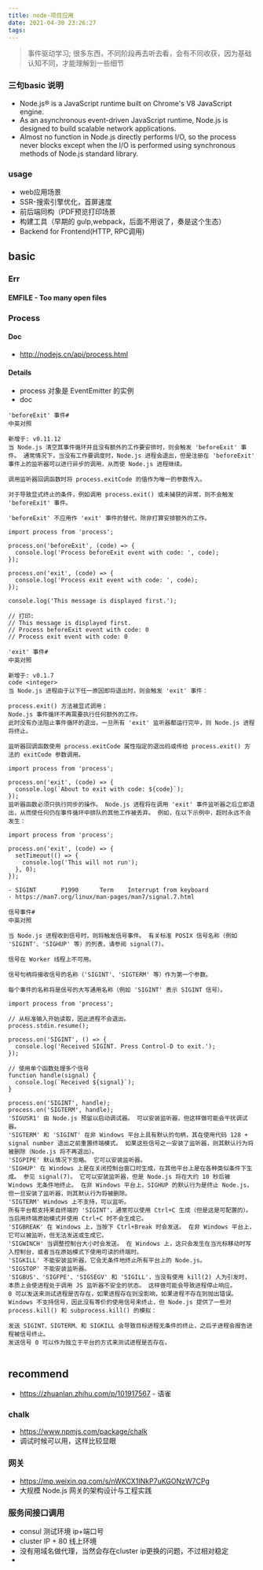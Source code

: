 ```yaml
---
title: node-项目应用
date: 2021-04-30 23:26:27
tags:
---
```


> 事件驱动学习; 很多东西，不同阶段再去听去看，会有不同收获，因为基础认知不同，才能理解到一些细节
### 三句basic 说明
- Node.js® is a JavaScript runtime built on Chrome's V8 JavaScript engine.
- As an asynchronous event-driven JavaScript runtime, Node.js is designed to build scalable network applications. 
- Almost no function in Node.js directly performs I/O, so the process never blocks except when the I/O is performed using synchronous methods of Node.js standard library. 

### usage
- web应用场景
- SSR-搜索引擎优化，首屏速度
- 前后端同构（PDF预览打印场景
- 构建工具（早期的 gulp,webpack，后面不用说了，奏是这个生态）
- Backend for Frontend(HTTP, RPC调用)
## basic
### Err
#### EMFILE - Too many open files

### Process
#### Doc
- http://nodejs.cn/api/process.html
#### Details
- process 对象是 EventEmitter 的实例
- doc
```
'beforeExit' 事件#
中英对照

新增于: v0.11.12
当 Node.js 清空其事件循环并且没有额外的工作要安排时，则会触发 'beforeExit' 事件。 通常情况下，当没有工作要调度时，Node.js 进程会退出，但是注册在 'beforeExit' 事件上的监听器可以进行异步的调用，从而使 Node.js 进程继续。

调用监听器回调函数时将 process.exitCode 的值作为唯一的参数传入。

对于导致显式终止的条件，例如调用 process.exit() 或未捕获的异常，则不会触发 'beforeExit' 事件。

'beforeExit' 不应用作 'exit' 事件的替代，除非打算安排额外的工作。

import process from 'process';

process.on('beforeExit', (code) => {
  console.log('Process beforeExit event with code: ', code);
});

process.on('exit', (code) => {
  console.log('Process exit event with code: ', code);
});

console.log('This message is displayed first.');

// 打印:
// This message is displayed first.
// Process beforeExit event with code: 0
// Process exit event with code: 0
```

```
'exit' 事件#
中英对照

新增于: v0.1.7
code <integer>
当 Node.js 进程由于以下任一原因即将退出时，则会触发 'exit' 事件：

process.exit() 方法被显式调用；
Node.js 事件循环不再需要执行任何额外的工作。
此时没有办法阻止事件循环的退出，一旦所有 'exit' 监听器都运行完毕，则 Node.js 进程将终止。

监听器回调函数使用 process.exitCode 属性指定的退出码或传给 process.exit() 方法的 exitCode 参数调用。

import process from 'process';

process.on('exit', (code) => {
  console.log(`About to exit with code: ${code}`);
});
监听器函数必须只执行同步的操作。 Node.js 进程将在调用 'exit' 事件监听器之后立即退出，从而使任何仍在事件循环中排队的其他工作被丢弃。 例如，在以下示例中，超时永远不会发生：

import process from 'process';

process.on('exit', (code) => {
  setTimeout(() => {
    console.log('This will not run');
  }, 0);
});
```
```
- SIGINT       P1990      Term    Interrupt from keyboard
- https://man7.org/linux/man-pages/man7/signal.7.html

信号事件#
中英对照

当 Node.js 进程收到信号时，则将触发信号事件。 有关标准 POSIX 信号名称（例如 'SIGINT'、'SIGHUP' 等）的列表，请参阅 signal(7)。

信号在 Worker 线程上不可用。

信号句柄将接收信号的名称（'SIGINT'、'SIGTERM' 等）作为第一个参数。

每个事件的名称将是信号的大写通用名称（例如 'SIGINT' 表示 SIGINT 信号）。

import process from 'process';

// 从标准输入开始读取，因此进程不会退出。
process.stdin.resume();

process.on('SIGINT', () => {
  console.log('Received SIGINT. Press Control-D to exit.');
});

// 使用单个函数处理多个信号
function handle(signal) {
  console.log(`Received ${signal}`);
}

process.on('SIGINT', handle);
process.on('SIGTERM', handle);
'SIGUSR1' 由 Node.js 预留以启动调试器。 可以安装监听器，但这样做可能会干扰调试器。
'SIGTERM' 和 'SIGINT' 在非 Windows 平台上具有默认的句柄，其在使用代码 128 + signal number 退出之前重置终端模式。 如果这些信号之一安装了监听器，则其默认行为将被删除（Node.js 将不再退出）。
'SIGPIPE' 默认情况下忽略。 它可以安装监听器。
'SIGHUP' 在 Windows 上是在关闭控制台窗口时生成，在其他平台上是在各种类似条件下生成。 参见 signal(7)。 它可以安装监听器，但是 Node.js 将在大约 10 秒后被 Windows 无条件地终止。 在非 Windows 平台上，SIGHUP 的默认行为是终止 Node.js，但一旦安装了监听器，则其默认行为将被删除。
'SIGTERM' Windows 上不支持，可以监听。
所有平台都支持来自终端的 'SIGINT'，通常可以使用 Ctrl+C 生成（但是这是可配置的）。 当启用终端原始模式并使用 Ctrl+C 时不会生成它。
'SIGBREAK' 在 Windows 上，当按下 Ctrl+Break 时会发送。 在非 Windows 平台上，它可以被监听，但无法发送或生成它。
'SIGWINCH' 当调整控制台大小时会发送。 在 Windows 上，这只会发生在当光标移动时写入控制台，或者当在原始模式下使用可读的终端时。
'SIGKILL' 不能安装监听器，它会无条件地终止所有平台上的 Node.js。
'SIGSTOP' 不能安装监听器。
'SIGBUS'、'SIGFPE'、'SIGSEGV' 和 'SIGILL'，当没有使用 kill(2) 人为引发时，本质上会使进程处于调用 JS 监听器不安全的状态。 这样做可能会导致进程停止响应。
0 可以发送来测试进程是否存在，如果进程存在则没影响，如果进程不存在则抛出错误。
Windows 不支持信号，因此没有等价的使用信号来终止，但 Node.js 提供了一些对 process.kill() 和 subprocess.kill() 的模拟：

发送 SIGINT、SIGTERM、和 SIGKILL 会导致目标进程无条件的终止，之后子进程会报告进程被信号终止。
发送信号 0 可以作为独立于平台的方式来测试进程是否存在。


```


## recommend
- https://zhuanlan.zhihu.com/p/101917567 - 语雀

### chalk
- https://www.npmjs.com/package/chalk
- 调试时候可以用，这样比较显眼

### 网关
- https://mp.weixin.qq.com/s/nWKCX1INkP7uKGONzW7CPg
- 大规模 Node.js 网关的架构设计与工程实践

### 服务间接口调用
- consul 测试环境 ip+端口号
- cluster IP + 80 线上环境
- 没有用域名做代理，当然会存在cluster ip更换的问题，不过相对稳定
- 